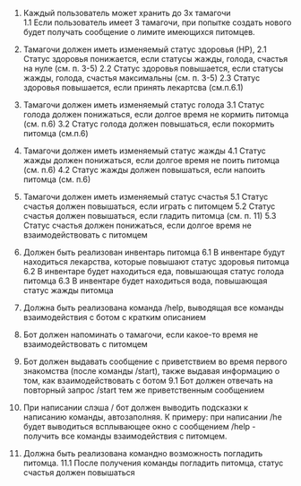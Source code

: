 1. Каждый пользователь может хранить до 3х тамагочи\
1.1 Если пользователь имеет 3 тамагочи, при попытке создать нового будет получать сообщение о лимите имеющихся питомцев.

2. Тамагочи должен иметь изменяемый статус здоровья (HP), 
2.1 Статус здоровья понижается, если статусы жажды, голода, счастья на нуле (см. п. 3-5)
2.2 Статус здоровья повышается, если статусы жажды, голода, счастья максимальны (см. п. 3-5)
2.3 Статус здоровья повышается, если принять лекартсва (см.п.6.1)

3. Тамагочи должен иметь изменяемый статус голода
3.1 Статус голода должен понижаться, если долгое время не кормить питомца (см. п.6)
3.2 Статус голода должен повышаться, если покормить питомца (см.п.6)

4. Тамагочи должен иметь изменяемый статус жажды
4.1 Статус жажды должен понижаться, если долгое время не поить питомца (см. п.6)
4.2 Статус жажды должен повышаться, если напоить питомца (см. п.6)

5. Тамагочи должен иметь изменяемый статус счастья
5.1 Статус счастья должен повышаться, если играть с питомцем
5.2 Статус счастья должен повышаться, если гладить питомца (см. п. 11)
5.3 Статус счастья должен понижаться, если долгое время не взаимодействовать с питомцем

6. Должен быть реализован инвентарь питомца
6.1 В инвентаре будут находиться лекарства, которые повышают статус здоровья питомца
6.2 В инвентаре будет находиться еда, повышающая статус голода питомца
6.3 В инвентаре будет находиться вода, повышающая статус жажды питомца

7. Должна быть реализована команда /help, выводящая все команды взаимодействия с ботом с кратким описанием
8. Бот должен напоминать о тамагочи, если какое-то время не взаимодействовать с питомцем

9. Бот должен выдавать сообщение с приветствием во время первого знакомства (после команды /start), также выдавая информацию о том, как взаимодействовать с ботом
9.1 Бот должен отвечать на повторный запрос /start тем же приветственным сообщением

10. При написании слэша / бот должен выводить подсказки к написанию команды, автозаполняя. К примеру: при написании /he будет выводиться всплывающее окно с сообщением /help - получить все команды взаимодействия с питомцем.

11. Должна быть реализована командно возможность погладить питомца.
11.1 После получения команды погладить питомца, статус счастья должен повышаться